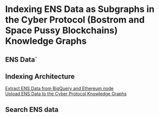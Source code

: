 # Indexing ENS Data as Subgraphs in the Cyber Protocol (Bostrom and Space Pussy Blockchains) Knowledge Graphs

## ENS Data`

## Indexing Architecture
[Extract ENS Data from BigQuery and Ethereum node](extract_ens_data.ipynb)  
[Upload ENS Data to the Cyber Protocol Knowledge Graphs](upload_ens_data.ipynb)

## Search ENS data 

